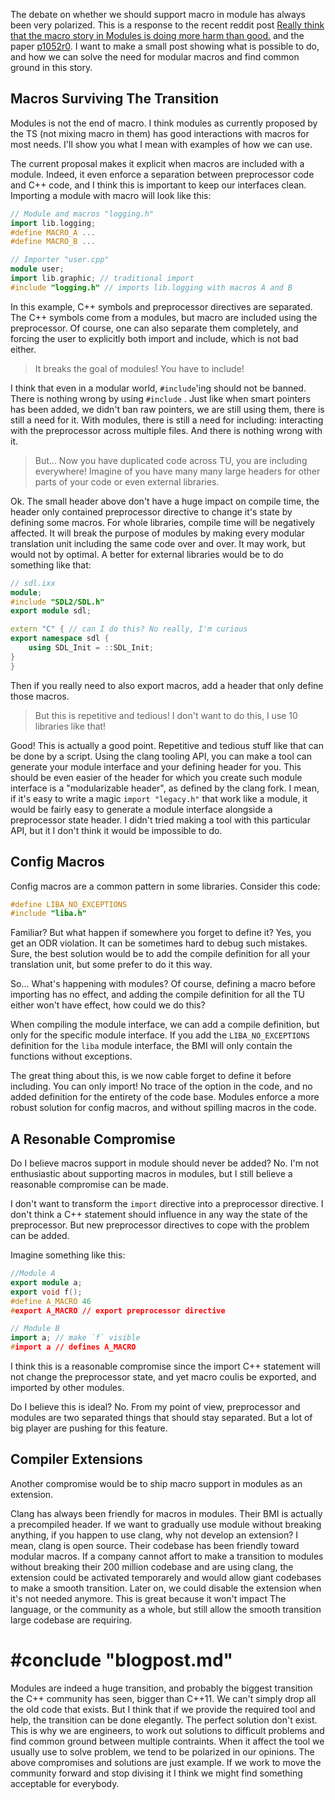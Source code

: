 

The debate on whether we should support macro in module has always been very polarized. This is a response to the recent reddit post
[Really think that the macro story in Modules is doing more harm than good.](https://www.reddit.com/r/cpp/comments/8j1edf/really_think_that_the_macro_story_in_modules_is/)
and the paper [p1052r0](http://www.open-std.org/jtc1/sc22/wg21/docs/papers/2018/p1052r0.html).
I want to make a small post showing what is possible to do, and how we can solve the need for modular macros and find common ground in this story.

## Macros Surviving The Transition

Modules is not the end of macro. I think modules as currently proposed by the TS (not mixing macro in them) has good interactions with macros for most needs. I'll show you what I mean with examples of how we can use.

The current proposal makes it explicit when macros are included with a module. Indeed, it even enforce a separation between preprocessor
code and C++ code, and I think this is important to keep our interfaces clean. Importing a module with macro will look like this:

```c++
// Module and macros "logging.h"
import lib.logging;
#define MACRO_A ...
#define MACRO_B ...
```
```c++
// Importer "user.cpp"
module user;
import lib.graphic; // traditional import
#include "logging.h" // imports lib.logging with macros A and B
```

In this example, C++ symbols and preprocessor directives are separated.
The C++ symbols come from a modules, but macro are included using the preprocessor.
Of course, one can also separate them completely, and forcing the user to explicitly both import and include,
which is not bad either.

> It breaks the goal of modules! You have to include!

I think that even in a modular world, `#include`'ing should not be banned. There is nothing wrong by using `#include` .
Just like when smart pointers has been added, we didn't ban raw pointers, we are still using them, there is still a need for it.
With modules, there is still a need for including: interacting with the preprocessor across multiple files. And there is nothing wrong with it.

> But... Now you have duplicated code across TU, you are including everywhere! Imagine of you have many many large headers for other parts of your code or even external libraries.

Ok. The small header above don't have a huge impact on compile time, the header only contained preprocessor directive to change
it's state by defining some macros.
For whole libraries, compile time will be negatively affected.
It will break the purpose of modules by making every modular translation unit including the same code over and over.
It may work, but would not by optimal.
A better for external libraries would be to do something like that:

```c++
// sdl.ixx
module;
#include "SDL2/SDL.h"
export module sdl;

extern "C" { // can I do this? No really, I'm curious
export namespace sdl {
    using SDL_Init = ::SDL_Init;
}
}
```

Then if you really need to also export macros, add a header that only define those macros.

> But this is repetitive and tedious! I don't want to do this, I use 10 libraries like that!

Good! This is actually a good point. Repetitive and tedious stuff like that can be done by a script.
Using the clang tooling API, you can make a tool can generate your module interface and your defining header for you.
This should be even easier of the header for which you create such module interface is a "modularizable header", as defined by
the clang fork. I mean, if it's easy to write a magic `import "legacy.h"` that work like a module,
it would be fairly easy to generate a module interface alongside a preprocessor state header.
I didn't tried making a tool with this particular API, but it I don't think it would be impossible to do.

## Config Macros

Config macros are a common pattern in some libraries. Consider this code:

```c++
#define LIBA_NO_EXCEPTIONS
#include "liba.h"
```

Familiar? But what happen if somewhere you forget to define it?
Yes, you get an ODR violation. It can be sometimes hard to debug such mistakes.
Sure, the best solution would be to add the compile definition for all your translation unit,
but some prefer to do it this way.

So... What's happening with modules? Of course, defining a macro before importing has no effect,
and adding the compile definition for all the TU either won't have effect, how could we do this?

When compiling the module interface, we can add a compile definition, but only for the specific module interface.
If you add the `LIBA_NO_EXCEPTIONS` definition for the `liba` module interface,
the BMI will only contain the functions without exceptions.

The great thing about this, is we now cable forget to define it before including.
You can only import! No trace of the option in the code, and no added definition for the entirety of the code base.
Modules enforce a more robust solution for config macros, and without spilling macros in the code.

## A Resonable Compromise

Do I believe macros support in module should never be added?
No. I'm not enthusiastic about supporting macros in modules, but I still believe a reasonable compromise can be made.

I don't want to transform the `import` directive into a preprocessor directive.
I don't think a C++ statement should influence in any way the state of the preprocessor.
But new preprocessor directives to cope with the problem can be added.

Imagine something like this:

```c++
//Module A
export module a;
export void f();
#define A_MACRO 46
#export A_MACRO // export preprocessor directive
```
```c++
// Module B
import a; // make `f` visible
#import a // defines A_MACRO
```

I think this is a reasonable compromise since the import C++ statement will not change the preprocessor state,
and yet macro coulis be exported, and imported by other modules.

Do I believe this is ideal? No. From my point of view, preprocessor and modules are two separated things that
should stay separated. But a lot of big player are pushing for this feature.

## Compiler Extensions

Another compromise would be to ship macro support in modules as an extension.

Clang has always been friendly for macros in modules. Their BMI is actually a precompiled header. If we want to gradually
use module without breaking anything, if you happen to use clang, why not develop an extension? I mean, clang is open source.
Their codebase has been friendly toward modular macros.
If a company cannot affort to make a transition to modules without breaking their 200 million codebase and are using clang,
the extension could be activated temporarely and would allow giant codebases to make a smooth transition. Later on, we could disable the extension when it's not needed anymore.
This is great because it won't impact The language, or the community as a whole, but still allow the smooth transition large codebase are requiring.

 #conclude "blogpost.md"
========================

Modules are indeed a huge transition, and probably the biggest transition the C++ community has seen, bigger than C++11.
We can't simply drop all the old code that exists. But I think that if we provide the required tool and help, the transition
can be done elegantly. The perfect solution don't exist. This is why we are engineers, to work out solutions to difficult problems and find common ground between multiple contraints. When it affect the tool we usually use to solve problem, we tend to be polarized in our opinions. The above compromises and solutions are just example. If we work to move the community forward and stop divising it I think we might find something acceptable for everybody.
